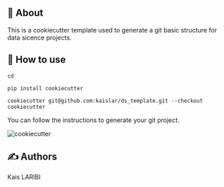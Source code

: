##  🧐 About
This is a cookiecutter template used to generate a git basic structure for data sicence projects. 

## 🔖  How to use 

```
cd 

pip install cookiecutter

cookiecutter git@github.com:kaislar/ds_template.git --checkout cookiecutter
```

You can follow the instructions to generate your git project. 

![cookiecutter](resources/cookiecutter.png)

##  ✍️ Authors
Kais LARIBI
